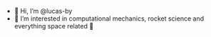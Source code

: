 - 👋 Hi, I’m @lucas-by
- 👀 I’m interested in computational mechanics, rocket science and everything space related 🚀
<!--- - 📫 How to reach me ... --->
